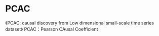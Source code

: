 # PCAC
《PCAC:  causal discovery from Low dimensional small-scale time series dataset》 PCAC：Pearson CAusal Coefficient
